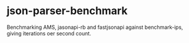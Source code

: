 # json-parser-benchmark
Benchmarking AMS, jasonapi-rb and fastjsonapi against benchmark-ips, giving iterations oer second count.
